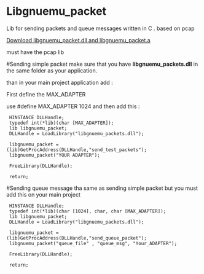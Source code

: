 Libgnuemu_packet
================

Lib for sending packets and queue messages written in C . based on pcap

<a href="http://www.multiupload.nl/7I8EY7PIOP">Download libgnuemu_packet.dll and libgnuemu_packet.a</a>


must have the pcap lib 

#Sending simple packet 
make sure that you have <b>libgnuemu_packets.dll</b> in the same folder as your application.

than in your main project application add :

First define the MAX_ADAPTER  

use #define MAX_ADAPTER 1024 
and then add this :

     HINSTANCE DLLHandle;
     typedef int(*lib)(char [MAX_ADAPTER]);
     lib libgnuemu_packet;
     DLLHandle = LoadLibrary("libgnuemu_packets.dll");

     libgnuemu_packet = (lib)GetProcAddress(DLLHandle,"send_test_packets");
     libgnuemu_packet("YOUR ADAPTER");

     FreeLibrary(DLLHandle);

     return;
     
#Sending queue message
tha same as sending simple packet but you must add this on your main project

     HINSTANCE DLLHandle;
     typedef int(*lib)(char [1024], char, char [MAX_ADAPTER]);
     lib libgnuemu_packet;
     DLLHandle = LoadLibrary("libgnuemu_packets.dll");

     libgnuemu_packet = (lib)GetProcAddress(DLLHandle,"send_queue_packet");
     libgnuemu_packet("queue_file" , "queue_msg", "Your_ADAPTER");

     FreeLibrary(DLLHandle);

     return;
     

     
     
